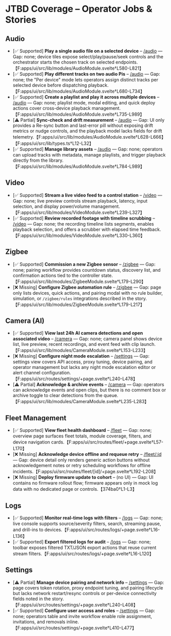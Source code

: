 # JTBD Coverage – Operator Jobs & Stories

## Audio
- [✅ Supported] **Play a single audio file on a selected device** – [/audio](/audio) — Gap: none; device tiles expose select/play/pause/seek controls and the orchestrator starts the chosen track on selected endpoints.【F:apps/ui/src/lib/modules/AudioModule.svelte†L580-L821】
- [✅ Supported] **Play different tracks on two audio Pis** – [/audio](/audio) — Gap: none; the "Per device" mode lets operators assign distinct tracks per selected device before dispatching playback.【F:apps/ui/src/lib/modules/AudioModule.svelte†L680-L734】
- [✅ Supported] **Create a playlist and play it across multiple devices** – [/audio](/audio) — Gap: none; playlist mode, modal editing, and quick deploy actions cover cross-device playback management.【F:apps/ui/src/lib/modules/AudioModule.svelte†L735-L989】
- [⚠️ Partial] **Sync-check and drift measurement** – [/audio](/audio) — Gap: UI only provides a Re-sync button and last-error pill without exposing drift metrics or nudge controls, and the playback model lacks fields for drift telemetry.【F:apps/ui/src/lib/modules/AudioModule.svelte†L628-L666】【F:apps/ui/src/lib/types.ts†L12-L32】
- [✅ Supported] **Manage library assets** – [/audio](/audio) — Gap: none; operators can upload tracks with metadata, manage playlists, and trigger playback directly from the library.【F:apps/ui/src/lib/modules/AudioModule.svelte†L784-L989】

## Video
- [✅ Supported] **Stream a live video feed to a control station** – [/video](/video) — Gap: none; live preview controls stream playback, latency, input selection, and display power/volume management.【F:apps/ui/src/lib/modules/VideoModule.svelte†L239-L327】
- [✅ Supported] **Review recorded footage with timeline scrubbing** – [/video](/video) — Gap: none; the recording timeline lists segments, enables playback selection, and offers a scrubber with elapsed time feedback.【F:apps/ui/src/lib/modules/VideoModule.svelte†L330-L360】

## Zigbee
- [✅ Supported] **Commission a new Zigbee sensor** – [/zigbee](/zigbee) — Gap: none; pairing workflow provides countdown status, discovery list, and confirmation actions tied to the controller state.【F:apps/ui/src/lib/modules/ZigbeeModule.svelte†L179-L290】
- [❌ Missing] **Configure Zigbee automation rule** – [/zigbee](/zigbee) — Gap: page only lists devices, quick actions, and pairing modal with no rule builder, simulation, or `/zigbee/rules` integrations described in the story.【F:apps/ui/src/lib/modules/ZigbeeModule.svelte†L179-L217】

## Camera (AI)
- [✅ Supported] **View last 24h AI camera detections and open associated video** – [/camera](/camera) — Gap: none; camera panel shows device list, live preview, recent recordings, and event feed with clip launch.【F:apps/ui/src/lib/modules/CameraModule.svelte†L153-L233】
- [❌ Missing] **Configure night mode escalation** – [/settings](/settings) — Gap: settings view covers API access, proxy tuning, device pairing, and operator management but lacks any night mode escalation editor or alert channel configuration.【F:apps/ui/src/routes/settings/+page.svelte†L240-L478】
- [⚠️ Partial] **Acknowledge & archive events** – [/camera](/camera) — Gap: operators can acknowledge events and open clips, but there is no comment box or archive toggle to clear detections from the queue.【F:apps/ui/src/lib/modules/CameraModule.svelte†L235-L283】

## Fleet Management
- [✅ Supported] **View fleet health dashboard** – [/fleet](/fleet) — Gap: none; overview page surfaces fleet totals, module coverage, filters, and device navigation cards.【F:apps/ui/src/routes/fleet/+page.svelte†L57-L170】
- [❌ Missing] **Acknowledge device offline and requeue retry** – [/fleet/:id](/fleet/device-id) — Gap: device detail only renders generic action buttons without acknowledgement notes or retry scheduling workflows for offline incidents.【F:apps/ui/src/routes/fleet/[id]/+page.svelte†L192-L208】
- [❌ Missing] **Deploy firmware update to cohort** – (no UI) — Gap: UI contains no firmware rollout flow; firmware appears only in mock log data with no dedicated page or controls.【374ba0†L1-L3】

## Logs
- [✅ Supported] **Monitor real-time logs with filters** – [/logs](/logs) — Gap: none; live console supports source/severity filters, search, streaming pause, and drill-ins to devices.【F:apps/ui/src/routes/logs/+page.svelte†L16-L136】
- [✅ Supported] **Export filtered logs for audit** – [/logs](/logs) — Gap: none; toolbar exposes filtered TXT/JSON export actions that reuse current stream filters.【F:apps/ui/src/routes/logs/+page.svelte†L16-L120】

## Settings
- [⚠️ Partial] **Manage device pairing and network info** – [/settings](/settings) — Gap: page covers token rotation, proxy endpoint tuning, and pairing lifecycle but lacks network restart/resync controls or per-device connectivity fields noted in the story.【F:apps/ui/src/routes/settings/+page.svelte†L240-L408】
- [✅ Supported] **Configure user access and roles** – [/settings](/settings) — Gap: none; operators table and invite workflow enable role assignment, invitations, and removals inline.【F:apps/ui/src/routes/settings/+page.svelte†L410-L477】
